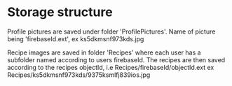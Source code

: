 # Storage structure

Profile pictures are saved under folder 'ProfilePictures'. Name of picture being 'firebaseId.ext', ex ks5dkmsnf973kds.jpg

Recipe images are saved in folder 'Recipes' where each user has a subfolder named according to users firebaseId. The recipes are then saved according to the recipes objectId, i.e Recipes/firebaseId/objectId.ext ex Recipes/ks5dkmsnf973kds/9375ksmlfj839ios.jpg
